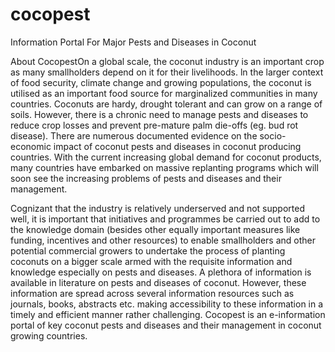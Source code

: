 # cocopest
Information Portal For Major Pests and Diseases in Coconut

About CocopestOn a global scale, the coconut industry is an important crop as many smallholders depend on it for their livelihoods. ln the larger context of food security, climate change and growing populations, the coconut is utilised as an important food source for marginalized communities in many countries. Coconuts are hardy, drought tolerant and can grow on a range of soils.
However, there is a chronic need to manage pests and diseases to reduce crop losses and prevent pre-mature palm die-offs (eg. bud rot disease). There are numerous documented evidence on the socio-economic impact of coconut pests and diseases in coconut producing countries. With the current increasing global demand for coconut products, many countries have embarked on massive replanting programs which will soon see the increasing problems of pests and diseases and their management.

Cognizant that the industry is relatively underserved and not supported well, it is important that initiatives and programmes be carried out to add to the knowledge domain (besides other equally important measures like funding, incentives and other resources) to enable smallholders and other potential commercial growers to undertake the process of planting coconuts on a bigger scale armed with the requisite information and knowledge especially on pests and diseases.
A plethora of information is available in literature on pests and diseases of coconut. However, these information are spread across several information resources such as journals, books, abstracts etc. making accessibility to these information in a timely and efficient manner rather challenging. Cocopest is an e-information portal of key coconut pests and diseases and their management in coconut growing countries.
